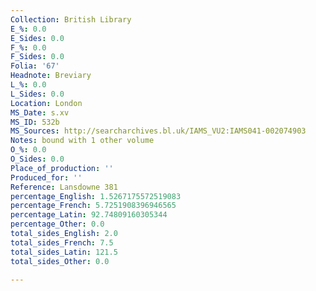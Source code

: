 ```yaml
---
Collection: British Library
E_%: 0.0
E_Sides: 0.0
F_%: 0.0
F_Sides: 0.0
Folia: '67'
Headnote: Breviary
L_%: 0.0
L_Sides: 0.0
Location: London
MS_Date: s.xv
MS_ID: 532b
MS_Sources: http://searcharchives.bl.uk/IAMS_VU2:IAMS041-002074903
Notes: bound with 1 other volume
O_%: 0.0
O_Sides: 0.0
Place_of_production: ''
Produced_for: ''
Reference: Lansdowne 381
percentage_English: 1.5267175572519083
percentage_French: 5.7251908396946565
percentage_Latin: 92.74809160305344
percentage_Other: 0.0
total_sides_English: 2.0
total_sides_French: 7.5
total_sides_Latin: 121.5
total_sides_Other: 0.0

---
```

